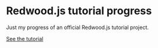 # Redwood.js tutorial progress

Just my progress of an official Redwood.js tutorial project.

[See the tutorial](https://redwoodjs.com/tutorial/welcome-to-redwood)
